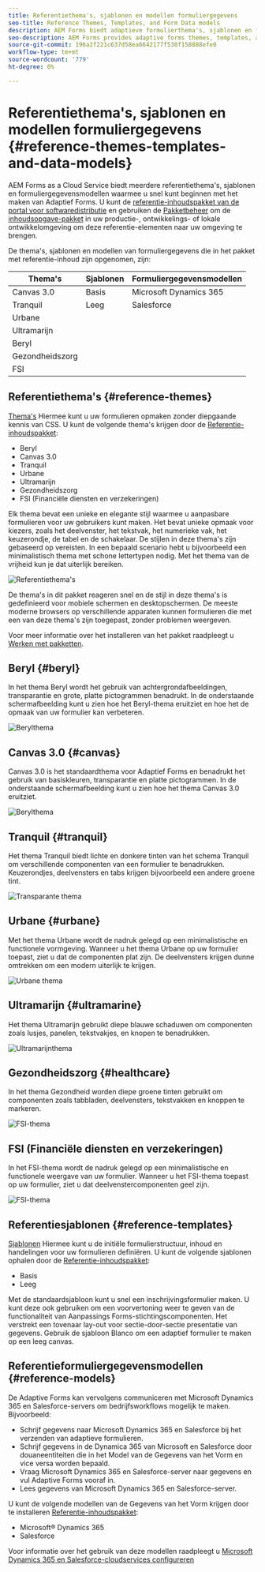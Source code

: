 ```yaml
---
title: Referentiethema's, sjablonen en modellen formuliergegevens
seo-title: Reference Themes, Templates, and Form Data models
description: AEM Forms biedt adaptieve formulierthema's, sjablonen en formuliergegevensmodellen die u kunt ophalen via softwaredistributie
seo-description: AEM Forms provides adaptive forms themes, templates, and form data models that you can get from Software Distribution
source-git-commit: 196a2f221c637d58ea6642177f530f158888efe0
workflow-type: tm+mt
source-wordcount: '779'
ht-degree: 0%

---
```


# Referentiethema&#39;s, sjablonen en modellen formuliergegevens {#reference-themes-templates-and-data-models}

AEM Forms as a Cloud Service biedt meerdere referentiethema&#39;s, sjablonen en formuliergegevensmodellen waarmee u snel kunt beginnen met het maken van Adaptief Forms. U kunt de [referentie-inhoudspakket van de portal voor softwaredistributie](https://experience.adobe.com/#/downloads/content/software-distribution/en/aemcloud.html?package=/content/software-distribution/en/details.html/content/dam/aemcloud/public/aem-forms-reference-content.ui.content-2.1.0.zip) en gebruiken de [Pakketbeheer](/help/implementing/developing/tools/package-manager.md) om de [inhoudsopgave-pakket](https://experience.adobe.com/#/downloads/content/software-distribution/en/aemcloud.html?package=/content/software-distribution/en/details.html/content/dam/aemcloud/public/aem-forms-reference-content.ui.content-2.1.0.zip) in uw productie-, ontwikkelings- of lokale ontwikkelomgeving om deze referentie-elementen naar uw omgeving te brengen.

De thema&#39;s, sjablonen en modellen van formuliergegevens die in het pakket met referentie-inhoud zijn opgenomen, zijn:


| Thema&#39;s | Sjablonen | Formuliergegevensmodellen |
---------|----------|---------
| Canvas 3.0 | Basis | Microsoft Dynamics 365 |
| Tranquil | Leeg | Salesforce |
| Urbane |  |  |
| Ultramarijn |  |  |
| Beryl |  |  |
| Gezondheidszorg |  |  |
| FSI |  |  |

## Referentiethema&#39;s {#reference-themes}

[Thema&#39;s](/help/forms/themes.md) Hiermee kunt u uw formulieren opmaken zonder diepgaande kennis van CSS. U kunt de volgende thema&#39;s krijgen door de [Referentie-inhoudspakket](https://experience.adobe.com/#/downloads/content/software-distribution/en/aemcloud.html?package=/content/software-distribution/en/details.html/content/dam/aemcloud/public/aem-forms-reference-content.ui.content-2.1.0.zip):

* Beryl
* Canvas 3.0
* Tranquil
* Urbane
* Ultramarijn
* Gezondheidszorg
* FSI (Financiële diensten en verzekeringen)

Elk thema bevat een unieke en elegante stijl waarmee u aanpasbare formulieren voor uw gebruikers kunt maken. Het bevat unieke opmaak voor kiezers, zoals het deelvenster, het tekstvak, het numerieke vak, het keuzerondje, de tabel en de schakelaar. De stijlen in deze thema&#39;s zijn gebaseerd op vereisten. In een bepaald scenario hebt u bijvoorbeeld een minimalistisch thema met schone lettertypen nodig. Met het thema van de vrijheid kun je dat uiterlijk bereiken.

![Referentiethema&#39;s](assets/ref-themes.png)

De thema&#39;s in dit pakket reageren snel en de stijl in deze thema&#39;s is gedefinieerd voor mobiele schermen en desktopschermen. De meeste moderne browsers op verschillende apparaten kunnen formulieren die met een van deze thema&#39;s zijn toegepast, zonder problemen weergeven.

Voor meer informatie over het installeren van het pakket raadpleegt u [Werken met pakketten](/help/implementing/developing/tools/package-manager.md).

## Beryl {#beryl}

In het thema Beryl wordt het gebruik van achtergrondafbeeldingen, transparantie en grote, platte pictogrammen benadrukt. In de onderstaande schermafbeelding kunt u zien hoe het Beryl-thema eruitziet en hoe het de opmaak van uw formulier kan verbeteren.

![Berylthema](assets/beryl.png)

## Canvas 3.0 {#canvas}

Canvas 3.0 is het standaardthema voor Adaptief Forms en benadrukt het gebruik van basiskleuren, transparantie en platte pictogrammen. In de onderstaande schermafbeelding kunt u zien hoe het thema Canvas 3.0 eruitziet.

![Berylthema](assets/canvas.png)


## Tranquil {#tranquil}

Het thema Tranquil biedt lichte en donkere tinten van het schema Tranquil om verschillende componenten van een formulier te benadrukken. Keuzerondjes, deelvensters en tabs krijgen bijvoorbeeld een andere groene tint.

![Transparante thema](assets/tranquil.png)


## Urbane {#urbane}

Met het thema Urbane wordt de nadruk gelegd op een minimalistische en functionele vormgeving. Wanneer u het thema Urbane op uw formulier toepast, ziet u dat de componenten plat zijn. De deelvensters krijgen dunne omtrekken om een modern uiterlijk te krijgen.

![Urbane thema](assets/urbane.png)


## Ultramarijn {#ultramarine}

Het thema Ultramarijn gebruikt diepe blauwe schaduwen om componenten zoals lusjes, panelen, tekstvakjes, en knopen te benadrukken.

![Ultramarijnthema](assets/ultramarine.png)

## Gezondheidszorg {#healthcare}

In het thema Gezondheid worden diepe groene tinten gebruikt om componenten zoals tabbladen, deelvensters, tekstvakken en knoppen te markeren.

![FSI-thema](assets/healthcare.png)


## FSI (Financiële diensten en verzekeringen)

In het FSI-thema wordt de nadruk gelegd op een minimalistische en functionele weergave van uw formulier. Wanneer u het FSI-thema toepast op uw formulier, ziet u dat deelvenstercomponenten geel zijn.

![FSI-thema](assets/fsi.png)

## Referentiesjablonen {#reference-templates}


[Sjablonen](/help/forms/themes.md) Hiermee kunt u de initiële formulierstructuur, inhoud en handelingen voor uw formulieren definiëren. U kunt de volgende sjablonen ophalen door de [Referentie-inhoudspakket](https://experience.adobe.com/#/downloads/content/software-distribution/en/aemcloud.html?package=/content/software-distribution/en/details.html/content/dam/aemcloud/public/aem-forms-reference-content.ui.content-2.1.0.zip):

* Basis
* Leeg

Met de standaardsjabloon kunt u snel een inschrijvingsformulier maken. U kunt deze ook gebruiken om een voorvertoning weer te geven van de functionaliteit van Aanpassings Forms-stichtingscomponenten. Het verstrekt een tovenaar lay-out voor sectie-door-sectie presentatie van gegevens. Gebruik de sjabloon Blanco om een adaptief formulier te maken op een leeg canvas.


## Referentieformuliergegevensmodellen {#reference-models}

De Adaptive Forms kan vervolgens communiceren met Microsoft Dynamics 365 en Salesforce-servers om bedrijfsworkflows mogelijk te maken. Bijvoorbeeld:

* Schrijf gegevens naar Microsoft Dynamics 365 en Salesforce bij het verzenden van adaptieve formulieren.
* Schrijf gegevens in de Dynamica 365 van Microsoft en Salesforce door douaneentiteiten die in het Model van de Gegevens van het Vorm en vice versa worden bepaald.
* Vraag Microsoft Dynamics 365 en Salesforce-server naar gegevens en vul Adaptive Forms vooraf in.
* Lees gegevens van Microsoft Dynamics 365 en Salesforce-server.

U kunt de volgende modellen van de Gegevens van het Vorm krijgen door te installeren [Referentie-inhoudspakket](https://experience.adobe.com/#/downloads/content/software-distribution/en/aemcloud.html?package=/content/software-distribution/en/details.html/content/dam/aemcloud/public/aem-forms-reference-content.ui.content-2.1.0.zip):

* Microsoft® Dynamics 365
* Salesforce

Voor informatie over het gebruik van deze modellen raadpleegt u [Microsoft Dynamics 365 en Salesforce-cloudservices configureren](https://experienceleague.adobe.com/docs/experience-manager-cloud-service/content/forms/integrate/use-form-data-model/configure-msdynamics-salesforce.html?lang=en#configure-dynamics-cloud-service)






